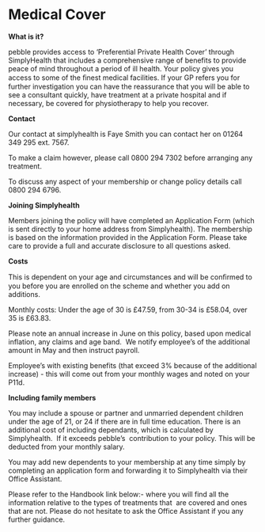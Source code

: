 # Medical Cover

**What is it?**

pebble provides access to ‘Preferential Private Health Cover’ through SimplyHealth that includes a comprehensive range of benefits to provide peace of mind throughout a period of ill health. Your policy gives you access to some of the ﬁnest medical facilities. If your GP refers you for further investigation you can have the reassurance that you will be able to see a consultant quickly, have treatment at a private hospital and if necessary, be covered for physiotherapy to help you recover. 

**Contact**

Our contact at simplyhealth is Faye Smith you can contact her on 01264 349 295 ext. 7567. 

To make a claim however, please call 0800 294 7302 before arranging any treatment. 

To discuss any aspect of your membership or change policy details call 0800 294 6796.

**Joining Simplyhealth**

Members joining the policy will have completed an Application Form (which is sent directly to your home address from Simplyhealth). The membership is based on the information provided in the Application Form. Please take care to provide a full and accurate disclosure to all questions asked.

**Costs**

This is dependent on your age and circumstances and will be conﬁrmed to you before you are enrolled on the scheme and whether you add on additions.

Monthly costs: Under the age of 30 is £47.59, from 30-34 is £58.04, over 35 is £63.83.

Please note an annual increase in June on this policy, based upon medical inflation, any claims and age band.  We notify employee’s of the additional amount in May and then instruct payroll.

Employee’s with existing benefits (that exceed 3% because of the additional increase) - this will come out from your monthly wages and noted on your P11d. 

**Including family members**

You may include a spouse or partner and unmarried dependent children under the age of 21, or 24 if there are in full time education. There is an additional cost of including dependants, which is calculated by Simplyhealth.  If it exceeds pebble’s  contribution to your policy. This will be deducted from your monthly salary.

You may add new dependents to your membership at any time simply by completing an application form and forwarding it to Simplyhealth via their Office Assistant.

Please refer to the Handbook link below:- where you will find all the information relative to the types of treatments that  are covered and ones that are not. Please do not hesitate to ask the Office Assistant if you any further guidance. 
